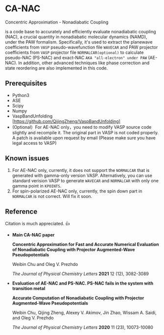 # CA-NAC 
Concentric Approximation - Nonadiabatic Coupling

is a code base to accurately and efficiently evaluate nonadiabatic coupling (NAC), a crucial quantity in nonadiabatic molecular dynamics (NAMD), under the PAW formalism. Specifically, it's used to extract the planewave coefficients from `VASP` pseudo-wavefunction file `WAVECAR` and  PAW projector coefficients from `VASP` projector file `NORMALCAR(optional)` to calculate pseudo-NAC (PS-NAC) and exact-NAC `AKA "all-electron" under PAW` (AE-NAC).  In addition, other advanced techniques like phase correction and state reordering are also implemented in this code.

## Prerequisites
*  Python3
*  ASE
*  Scipy
*  Numpy
*  VaspBandUnfolding [https://github.com/QijingZheng/VaspBandUnfolding]
* (Optional）For AE-NAC only，you need to modify VASP source code slightly and recompile it. The original part in VASP is not coded properly. A patch is available upon request by email (Please make sure you have legal access to VASP)

## Known issues
1. For AE-NAC only, currently, it does not support the `NORMALCAR` that is generated with gamma-only version VASP. Alternatively, you can use standard verision VASP to generate `WAVECAR` and `NORMALCAR` with only one gamma point in `KPOINTS`. 
2. For spin-polarized AE-NAC only, currently, the spin down part in `NORMALCAR` is not correct. Will fix it soon.

## Reference

Citation is much appreciated. 👍

* **Main CA-NAC paper**

  **Concentric Approximation for Fast and Accurate Numerical Evaluation of Nonadiabatic Coupling with Projector Augmented-Wave Pseudopotentials**

  Weibin Chu and Oleg V. Prezhdo

  _The Journal of Physical Chemistry Letters_ **2021** 12 (12), 3082-3089 

* **Evaluation of AE-NAC and PS-NAC. PS-NAC fails in the system with transition metal**

  **Accurate Computation of Nonadiabatic Coupling with Projector Augmented-Wave Pseudopotentials**

  Weibin Chu, Qijing Zheng, Alexey V. Akimov, Jin Zhao, Wissam A. Saidi, and Oleg V. Prezhdo

  _The Journal of Physical Chemistry Letters_ **2020** 11 (23), 10073-10080 



